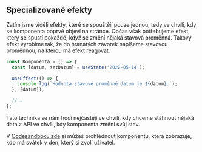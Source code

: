 ## Specializované efekty

Zatím jsme viděli efekty, které se spouštějí pouze jednou, tedy ve chvíli, kdy se komponenta poprvé objeví na stránce. Občas však potřebujeme efekt, který se spustí pokaždé, když se změní nějaká stavová proměnná. Takový efekt vyrobíme tak, že do hranatých závorek napíšeme stavovou proměnnou, na kterou má efekt reagovat.

```js
const Komponenta = () => {
  const [datum, setDatum] = useState('2022-05-14');

  useEffect(() => {
    console.log(`Hodnota stavové proměnné datum je ${datum}.`);
  }, [datum]);

  // …
};
```

Tato technika se nám hodí nejčastějí ve chvíli, kdy chceme stáhnout nějaká data z API ve chvíli, kdy komponenta změní svůj stav.

V [Codesandboxu zde](https://codesandbox.io/s/da-web-svatky-v-den-xuj8oc?file=/src/App.jsx) si můžeš prohlédnout komponentu, která zobrazuje, kdo má svátek v den, který si zvolí uživatel.
